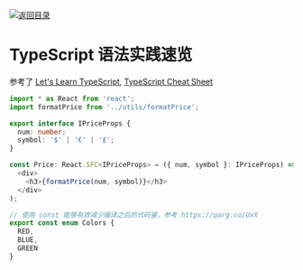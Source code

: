 [![返回目录](https://parg.co/UCb)](https://github.com/wxyyxc1992/Awesome-CheatSheet)

# TypeScript 语法实践速览

参考了 [Let's Learn TypeScript](https://parg.co/Uik), [TypeScript Cheat Sheet](https://github.com/frontdevops/typescript-cheat-sheet)

```ts
import * as React from 'react';
import formatPrice from '../utils/formatPrice';

export interface IPriceProps {
  num: number;
  symbol: '$' | '€' | '£';
}

const Price: React.SFC<IPriceProps> = ({ num, symbol }: IPriceProps) => (
  <div>
    <h3>{formatPrice(num, symbol)}</h3>
  </div>
);
```

```ts
// 使用 const 能够有效减少编译之后的代码量，参考 https://parg.co/UxX
export const enum Colors {
  RED,
  BLUE,
  GREEN
}
```
